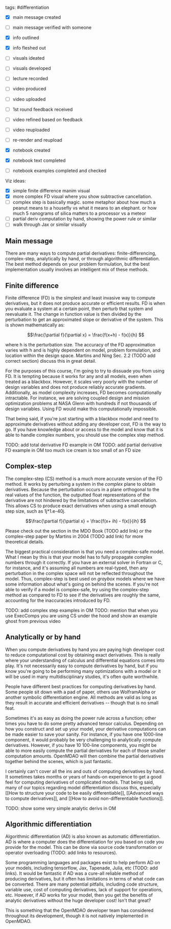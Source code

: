 tags: #differentiation 

- [x] main message created
- [ ] main message verified with someone
- [x] info outlined
- [x] info fleshed out
- [ ] visuals ideated
- [ ] visuals developed
- [ ] lecture recorded
- [ ] video produced
- [ ] video uploaded
- [ ] 1st round feedback received
- [ ] video refined based on feedback
- [ ] video reuploaded
- [ ] re-render and reupload

- [x] notebook created
- [x] notebook text completed
- [ ] notebook examples completed and checked

Viz ideas:
- [x] simple finite difference manim visual
- [x] more complex FD visual where you show subtractive cancellation. 
- [ ] complex step is basically magic. some metaphor about how much a peanut means to a housefly vs what it means to an elephant. or how much 5 nanograms of silica matters to a processor vs a meteor
- [ ] partial deriv computation by hand, showing the power rule or similar
- [ ] walk through Jax or similar visually

## Main message
There are many ways to compute partial derivatives: finite-differencing, complex-step, analytically by hand, or through algorithmic differentiation. The best method depends on your problem formulation, but the best implementation usually involves an intelligent mix of these methods.

## Finite difference
Finite difference (FD) is the simplest and least invasive way to compute derivatives, but it does not produce accurate or efficient results.  FD is when you evaluate a system at a certain point, then perturb that system and reevaluate it. The change in function value is then divided by the perturbation to get an approximated slope or derivative of the system. This is shown mathematically as:

$$\frac{\partial f}{\partial x} = \frac{f(x+h) - f(x)}{h} $$

where h is the perturbation size. The accuracy of the FD approximation varies with h and is highly dependent on model, problem formulation, and location within the design space. Martins and Ning Sec. 2.2 (TODO add correct section) discuss this in great detail.

For the purposes of this course, I'm going to try to dissuade you from using FD. It is tempting because it works for any and all models, even when treated as a blackbox. However, it scales very poorly with the number of design variables and does not produce reliably accurate gradients. Additionally, as model complexity increases, FD becomes computationally intractable. For instance, we are solving coupled design and mission optimization problems at NASA Glenn with hundreds if not thousands of design variables. Using FD would make this computationally impossible.

That being said, if you're just starting with a blackbox model and need to approximate derivatives without adding any developer cost, FD is the way to go. If you have knowledge about or access to the model and know that it is able to handle complex numbers, you should use the complex step method.

TODO: add total derivative FD example in OM
TODO: add partial derivative FD example in OM
too much ice cream is too small of an FD size

## Complex-step

The complex-step (CS) method is a much more accurate version of the FD method. It works by perturbing a system in the *complex* plane to obtain derivatives. Because the perturbation occurs in a plane orthogonal to the real values of the function, the outputted float representations of the derivative are not hindered by the limitations of subtractive cancellation. This allows CS to produce exact derivatives when using a small enough step size, such as 1j*1.e-40j.

$$\frac{\partial f}{\partial x} = \frac{f(x+ ih) - f(x)}{ih} $$

Please check out the section in the MDO Book (TODO add link) or the complex-step paper by Martins in 2004 (TODO add link) for more theoretical details.

The biggest practical consideration is that you need a complex-safe model. What I mean by this is that your model has to fully propagate complex numbers through it correctly. If you have an external solver in Fortran or C, for instance, and it's assuming all numbers are real-typed, then any perturbation in the complex space will not be reflected throughout the model. Thus, complex-step is best used on *graybox* models where we have some information about what's going on behind the scenes. If you're not able to verify if a model is complex-safe, try using the complex-step method as compared to FD to see if the derivatives are roughly the same, accounting for the inaccuracies introduced by FD.

TODO: add complex step examples in OM
TODO: mention that when you use ExecComps you are using CS under the hood and show an example
ghost from previous video

## Analytically or by hand
When you compute derivatives by hand you are paying high developer cost to reduce computational cost by obtaining exact derivatives. This is really where your understanding of calculus and differential equations comes into play. It's not necessarily easy to compute derivatives by hand, but if you know you're going to be performing many optimizations with a model or it will be used in many multidisciplinary studies, it's often quite worthwhile.

People have different best practices for computing derivatives by hand. Some people sit down with a pad of paper, others use WolframAlpha or another symbolic differentiation engine. All methods are valid as long as they result in accurate and efficient derivatives -- though that is no small feat.

Sometimes it's as easy as doing the power rule across a function; other times you have to do some pretty advanced tensor calculus. Depending on how you construct and set up your model, your derivative computations can be made easier to save your sanity. For instance, if you have one 1000-line component, it would probably be very challenging to analytically compute derivatives. However, if you have 10 100-line components, you might be able to more easily compute the partial derivatives for each of those smaller computation amounts. OpenMDAO will then combine the partial derivatives together behind the scenes, which is just fantastic.

I certainly can't cover all the ins and outs of computing derivatives by hand. It sometimes takes months or years of hands-on experience to get a good feel for computing derivatives of complicated models. That being said, many of our topics regarding model differentiation discuss this, especially [[How to structure your code to be easily differentiable]], [[Advanced ways to compute derivatives]], and [[How to avoid non-differentiable functions]].

TODO: show some very simple analytic derivs in OM

## Algorithmic differentiation
Algorithmic differentiation (AD) is also known as automatic differentiation. AD is where a computer does the differentiation for you based on code you provide for the model. This can be done via source code transformation or operator overloading (TODO: add links to resources).

Some programming languages and packages exist to help perform AD on your models, including tensorflow, Jax, Tapenade, Julia, etc (TODO: add links). It would be fantastic if AD was a cure-all reliable method of producing derivatives, but it often has limitations in terms of what code can be converted. There are many potential pitfalls, including code structure, variable use, cost of computing derivatives, lack of support for operations, etc. However, if AD works for your model, then you get the benefits of analytic derivatives without the huge developer cost! Isn't that great?

This is something that the OpenMDAO developer team has considered throughout its development, though it is not natively implemented in OpenMDAO.